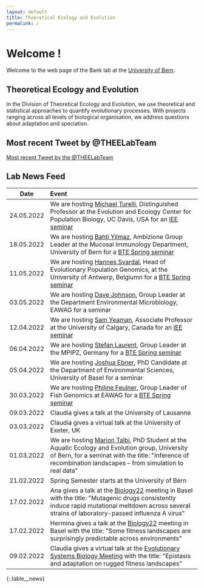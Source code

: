 ```yaml
---
layout: default
title: Theoretical Ecology and Evolution
permalink: /
---
```

# Welcome !

Welcome to the web page of the Bank lab at the [University of Bern](http://www.thee.iee.unibe.ch/index_eng.html).

## Theoretical Ecology and Evolution

In the Division of Theoretical Ecology and Evolution, we use theoretical and statistical approaches to quantify evolutionary processes. With projects ranging across all levels of biological organisation, we address questions about adaptation and speciation.

## Most recent Tweet by @THEELabTeam

<div class="twitter_feed">
  <a class="twitter-timeline" data-lang="en" data-width="550" data-height="680" data-dnt="true" data-theme="light" data-chrome="nofooter transparent" data-link-color="#15484c" data-tweet-limit="1" href="https://twitter.com/THEELabTeam?ref_src=twsrc%5Etfw">Most recent Tweet by the @THEELabTeam</a> 
  <script async src="https://platform.twitter.com/widgets.js" charset="utf-8"></script>
</div>

## Lab News Feed

Date | Event 
:---:  | :---
24.05.2022 | We are hosting [Michael Turelli](https://biology.ucdavis.edu/people/michael-turelli), Distinguished Professor at the Evolution and Ecology Center for Population Biology, UC Davis, USA for an [IEE seminar](https://www.iee.unibe.ch/studies/lecture_series_in_ecology_and_evolution/index_eng.html)
18.05.2022 | We are hosting [Bahti Yilmaz](https://www.mucosalimmunology.ch/en/lab-members/dr-bahtiyar-yilmaz.html), Ambizione Group Leader at the Mucosal Immunology Department, University of Bern for a [BTE Spring seminar](https://www.iee.unibe.ch/studies/lecture_series_in_behavioral_theoretical_and_evolutionary_biology/index_eng.html)
11.05.2022 | We are hosting [Hannes Svardal](https://www.uantwerpen.be/en/staff/hannes-svardal/svardal-lab/), Head of Evolutionary Population Genomics, at the University of Antwerp, Belgiumn for a [BTE Spring seminar](https://www.iee.unibe.ch/studies/lecture_series_in_behavioral_theoretical_and_evolutionary_biology/index_eng.html)
03.05.2022 | We are hosting [Dave Johnson](https://www.eawag.ch/en/aboutus/portrait/organisation/staff/profile/david-johnson/show/), Group Leader at the Department Environmental Microbiology, EAWAG for a seminar
12.04.2022 | We are hosting [Sam Yeaman](https://yeamanlab.weebly.com/), Associate Professor at the University of Calgary, Canada for an [IEE seminar](https://www.iee.unibe.ch/studies/lecture_series_in_ecology_and_evolution/index_eng.html)
06.04.2022 | We are hosting [Stefan Laurent](https://www.mpipz.mpg.de/laurent), Group Leader at the MPIPZ, Germany for a [BTE Spring seminar](https://www.iee.unibe.ch/studies/lecture_series_in_behavioral_theoretical_and_evolutionary_biology/index_eng.html)
05.04.2022 | We are hosting [Joshua Ebner](https://duw.unibas.ch/en/research-groups/geoecology/staff/joshua-niklas-ebner/), PhD Candidate at the Department of Environmental Sciences, University of Basel for a seminar
30.03.2022 | We are hosting [Philine Feulner](https://www.eawag.ch/en/department/fishec/main-focus/fish-genomics/), Group Leader of Fish Genomics at EAWAG for a [BTE Spring seminar](https://www.iee.unibe.ch/studies/lecture_series_in_behavioral_theoretical_and_evolutionary_biology/index_eng.html)
09.03.2022 | Claudia gives a talk at the University of Lausanne
03.03.2022 | Claudia gives a virtual talk at the University of Exeter, UK 
01.03.2022 | We are hosting [Marion Talbi](https://www.aqua.iee.unibe.ch/about_us/team/marion_talbi/talbi_marion/index_eng.html), PhD Student at the Aquatic Ecology and Evolution group, University of Bern,  for a seminat with the title: "Inference of recombination landscapes – from simulation to real data"
21.02.2022 | Spring Semester starts at the University of Bern
17.02.2022 | Ana gives a talk at the [Biology22](https://biology22.ch/) meeting in Basel with the title: "Mutagenic drugs consistently induce rapid mutational meltdown across several strains of laboratory-passed influenza A virus"
17.02.2022 | Hermina gives a talk at the [Biology22](https://biology22.ch/) meeting in Basel with the title: "Some fitness landscapes are surprisingly predictable across environments"
09.02.2022 | Claudia gives a virtual talk at the [Evolutionary Systems Biology Meeting](https://coursesandconferences.wellcomeconnectingscience.org/event/evolutionary-systems-biology-virtual-conference-20220209/) with the title: "Epistasis and adaptation on rugged fitness landscapes"

{:.table__news}
